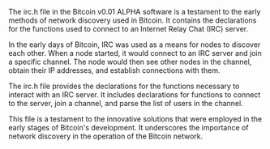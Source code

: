 The irc.h file in the Bitcoin v0.01 ALPHA software is a testament to the early methods of network discovery used in Bitcoin. It contains the declarations for the functions used to connect to an Internet Relay Chat (IRC) server.

In the early days of Bitcoin, IRC was used as a means for nodes to discover each other. When a node started, it would connect to an IRC server and join a specific channel. The node would then see other nodes in the channel, obtain their IP addresses, and establish connections with them.

The irc.h file provides the declarations for the functions necessary to interact with an IRC server. It includes declarations for functions to connect to the server, join a channel, and parse the list of users in the channel.

This file is a testament to the innovative solutions that were employed in the early stages of Bitcoin's development. It underscores the importance of network discovery in the operation of the Bitcoin network.